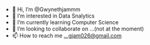 - 👋 Hi, I’m @Gwynethjammm
- 👀 I’m interested in Data Snalytics
- 🌱 I’m currently learning Computer Science
- 💞️ I’m looking to collaborate on ...(not at the moment)
- 📫 How to reach me ...gjam026@gmail.com

<!---
Gwynethjammm/Gwynethjammm is a ✨ special ✨ repository because its `README.md` (this file) appears on your GitHub profile.
You can click the Preview link to take a look at your changes.
--->
